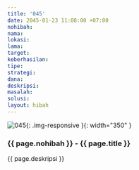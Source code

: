 ```yaml
---
title: '045'
date: 2045-01-23 11:08:00 +07:00
nohibah:
nama:
lokasi:
lama:
target:
keberhasilan:
tipe:
strategi:
dana:
deskripsi:
masalah:
solusi:
layout: hibah
---
```


![045](/static/img/hibahcms/045.png){: .img-responsive }{: width="350" }

### {{ page.nohibah }} - {{ page.title }}

{{ page.deskripsi }}
